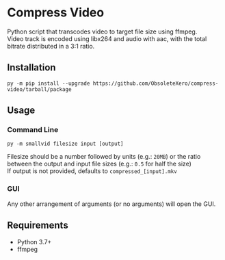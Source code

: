 # Compress Video
Python script that transcodes video to target file size using ffmpeg.  
Video track is encoded using libx264 and audio with aac, with the total bitrate distributed in a 3:1 ratio.

## Installation
```
py -m pip install --upgrade https://github.com/ObsoleteXero/compress-video/tarball/package
```
## Usage
### Command Line
```
py -m smallvid filesize input [output]
```
Filesize should be a number followed by units (e.g.: `20MB`) or the ratio between the output and input file sizes (e.g.: `0.5` for half the size)  
If output is not provided, defaults to `compressed_[input].mkv`

### GUI
Any other arrangement of arguments (or no arguments) will open the GUI.

## Requirements
- Python 3.7+
- ffmpeg